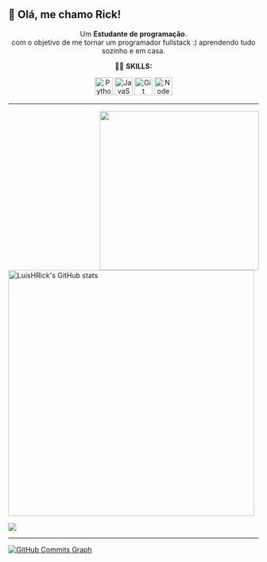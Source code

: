 ## 🤎 Olá, me chamo <strong>Rick!</strong>

<p align="center"> 
  Um <strong>Estudante de programação</strong>.<br> com o objetivo de me tornar um programador fullstack :)
  aprendendo tudo sozinho e em casa.
</p>



<p align="center">
  🐱‍💻 <strong>SKILLS:</strong> <p align="center">
<a href="https://www.python.org/" target="_blank" rel="noreferrer"><img src="https://raw.githubusercontent.com/danielcranney/readme-generator/main/public/icons/skills/python-colored.svg" width="36" height="36" alt="Python" /></a>
<a href="https://developer.mozilla.org/en-US/docs/Web/JavaScript" target="_blank" rel="noreferrer"><img src="https://raw.githubusercontent.com/danielcranney/readme-generator/main/public/icons/skills/javascript-colored.svg" width="36" height="36" alt="JavaScript" /></a>
<a href="https://git-scm.com/" target="_blank" rel="noreferrer"><img src="https://raw.githubusercontent.com/danielcranney/readme-generator/main/public/icons/skills/git-colored.svg" width="36" height="36" alt="Git" /></a>
<a href="https://nodejs.org/en/" target="_blank" rel="noreferrer"><img src="https://raw.githubusercontent.com/danielcranney/readme-generator/main/public/icons/skills/nodejs-colored.svg" width="36" height="36" alt="NodeJS" /></a>
</p>
</p>


-----

<img src="https://media2.giphy.com/media/lP8xu5t2DLGG045H8F/giphy.gif?cid=790b7611444e7ddc9b17bd6021eaa63c4e697cf1c3b84a0b&rid=giphy.gif&ct=s" min-width="550px" max-width="600px" width="320px" align="right">
 
<a href="http://www.github.com/LuisHRick"><img src="https://github-readme-stats.vercel.app/api?username=LuisHRick&show_icons=true&hide=stars,&count_private=true&title_color=f97316&text_color=ffffff&icon_color=a855f7&bg_color=27272a&hide_border=true&show_icons=true" alt="LuisHRick's GitHub stats" align="center" width="495"  /></a>

<a href="http://www.github.com/LuisHRick"><img src="https://github-readme-streak-stats.herokuapp.com/?user=LuisHRick&stroke=ffffff&background=27272a&ring=f97316&fire=f97316&currStreakNum=ffffff&currStreakLabel=f97316&sideNums=ffffff&sideLabels=ffffff&dates=ffffff&hide_border=true" align="center" /></a>








-----


<a href="http://www.github.com/LuisHRick"><img src="https://github-readme-activity-graph.cyclic.app/graph?username=LuisHRick&bg_color=27272a&color=ffffff&line=f97316&point=ffffff&area_color=27272a&area=true&hide_border=true&custom_title=GitHub%20Commits%20Graph" alt="GitHub Commits Graph" /></a>
